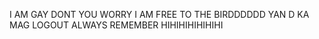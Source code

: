 I AM GAY DONT YOU WORRY I AM FREE TO THE BIRDDDDDD YAN D KA MAG LOGOUT ALWAYS REMEMBER HIHIHIHIHIHIHI
